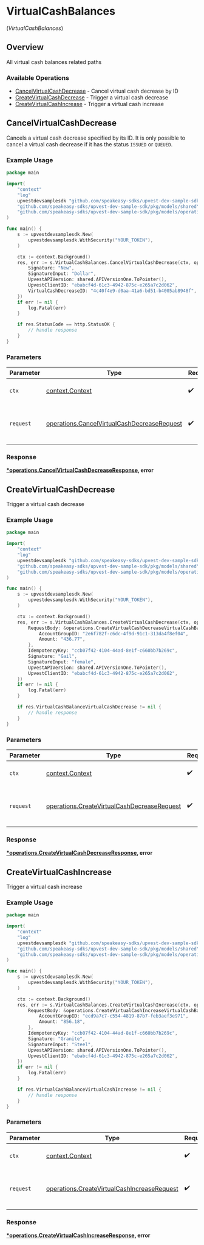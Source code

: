 # VirtualCashBalances
(*VirtualCashBalances*)

## Overview

All virtual cash balances related paths

### Available Operations

* [CancelVirtualCashDecrease](#cancelvirtualcashdecrease) - Cancel virtual cash decrease by ID
* [CreateVirtualCashDecrease](#createvirtualcashdecrease) - Trigger a virtual cash decrease
* [CreateVirtualCashIncrease](#createvirtualcashincrease) - Trigger a virtual cash increase

## CancelVirtualCashDecrease

Cancels a virtual cash decrease specified by its ID. It is only possible to cancel a virtual cash decrease if it has the status `ISSUED` or `QUEUED`.

### Example Usage

```go
package main

import(
	"context"
	"log"
	upvestdevsamplesdk "github.com/speakeasy-sdks/upvest-dev-sample-sdk"
	"github.com/speakeasy-sdks/upvest-dev-sample-sdk/pkg/models/shared"
	"github.com/speakeasy-sdks/upvest-dev-sample-sdk/pkg/models/operations"
)

func main() {
    s := upvestdevsamplesdk.New(
        upvestdevsamplesdk.WithSecurity("YOUR_TOKEN"),
    )

    ctx := context.Background()
    res, err := s.VirtualCashBalances.CancelVirtualCashDecrease(ctx, operations.CancelVirtualCashDecreaseRequest{
        Signature: "New",
        SignatureInput: "Dollar",
        UpvestAPIVersion: shared.APIVersionOne.ToPointer(),
        UpvestClientID: "ebabcf4d-61c3-4942-875c-e265a7c2d062",
        VirtualCashDecreaseID: "4c40f4e9-d0aa-41a6-bd51-b4005ab8948f",
    })
    if err != nil {
        log.Fatal(err)
    }

    if res.StatusCode == http.StatusOK {
        // handle response
    }
}
```

### Parameters

| Parameter                                                                                                  | Type                                                                                                       | Required                                                                                                   | Description                                                                                                |
| ---------------------------------------------------------------------------------------------------------- | ---------------------------------------------------------------------------------------------------------- | ---------------------------------------------------------------------------------------------------------- | ---------------------------------------------------------------------------------------------------------- |
| `ctx`                                                                                                      | [context.Context](https://pkg.go.dev/context#Context)                                                      | :heavy_check_mark:                                                                                         | The context to use for the request.                                                                        |
| `request`                                                                                                  | [operations.CancelVirtualCashDecreaseRequest](../../models/operations/cancelvirtualcashdecreaserequest.md) | :heavy_check_mark:                                                                                         | The request object to use for the request.                                                                 |


### Response

**[*operations.CancelVirtualCashDecreaseResponse](../../models/operations/cancelvirtualcashdecreaseresponse.md), error**


## CreateVirtualCashDecrease

Trigger a virtual cash decrease

### Example Usage

```go
package main

import(
	"context"
	"log"
	upvestdevsamplesdk "github.com/speakeasy-sdks/upvest-dev-sample-sdk"
	"github.com/speakeasy-sdks/upvest-dev-sample-sdk/pkg/models/shared"
	"github.com/speakeasy-sdks/upvest-dev-sample-sdk/pkg/models/operations"
)

func main() {
    s := upvestdevsamplesdk.New(
        upvestdevsamplesdk.WithSecurity("YOUR_TOKEN"),
    )

    ctx := context.Background()
    res, err := s.VirtualCashBalances.CreateVirtualCashDecrease(ctx, operations.CreateVirtualCashDecreaseRequest{
        RequestBody: &operations.CreateVirtualCashDecreaseVirtualCashBalanceVirtualCashDecreaseCreateRequest{
            AccountGroupID: "2e6f782f-c6dc-4f9d-91c1-313da4f8ef04",
            Amount: "436.77",
        },
        IdempotencyKey: "ccb07f42-4104-44ad-8e1f-c660bb7b269c",
        Signature: "Gail",
        SignatureInput: "female",
        UpvestAPIVersion: shared.APIVersionOne.ToPointer(),
        UpvestClientID: "ebabcf4d-61c3-4942-875c-e265a7c2d062",
    })
    if err != nil {
        log.Fatal(err)
    }

    if res.VirtualCashBalanceVirtualCashDecrease != nil {
        // handle response
    }
}
```

### Parameters

| Parameter                                                                                                  | Type                                                                                                       | Required                                                                                                   | Description                                                                                                |
| ---------------------------------------------------------------------------------------------------------- | ---------------------------------------------------------------------------------------------------------- | ---------------------------------------------------------------------------------------------------------- | ---------------------------------------------------------------------------------------------------------- |
| `ctx`                                                                                                      | [context.Context](https://pkg.go.dev/context#Context)                                                      | :heavy_check_mark:                                                                                         | The context to use for the request.                                                                        |
| `request`                                                                                                  | [operations.CreateVirtualCashDecreaseRequest](../../models/operations/createvirtualcashdecreaserequest.md) | :heavy_check_mark:                                                                                         | The request object to use for the request.                                                                 |


### Response

**[*operations.CreateVirtualCashDecreaseResponse](../../models/operations/createvirtualcashdecreaseresponse.md), error**


## CreateVirtualCashIncrease

Trigger a virtual cash increase

### Example Usage

```go
package main

import(
	"context"
	"log"
	upvestdevsamplesdk "github.com/speakeasy-sdks/upvest-dev-sample-sdk"
	"github.com/speakeasy-sdks/upvest-dev-sample-sdk/pkg/models/shared"
	"github.com/speakeasy-sdks/upvest-dev-sample-sdk/pkg/models/operations"
)

func main() {
    s := upvestdevsamplesdk.New(
        upvestdevsamplesdk.WithSecurity("YOUR_TOKEN"),
    )

    ctx := context.Background()
    res, err := s.VirtualCashBalances.CreateVirtualCashIncrease(ctx, operations.CreateVirtualCashIncreaseRequest{
        RequestBody: &operations.CreateVirtualCashIncreaseVirtualCashBalanceVirtualCashIncreaseCreateRequest{
            AccountGroupID: "ecd9a7c7-c554-4819-87b7-feb3aef3e971",
            Amount: "856.18",
        },
        IdempotencyKey: "ccb07f42-4104-44ad-8e1f-c660bb7b269c",
        Signature: "Granite",
        SignatureInput: "Steel",
        UpvestAPIVersion: shared.APIVersionOne.ToPointer(),
        UpvestClientID: "ebabcf4d-61c3-4942-875c-e265a7c2d062",
    })
    if err != nil {
        log.Fatal(err)
    }

    if res.VirtualCashBalanceVirtualCashIncrease != nil {
        // handle response
    }
}
```

### Parameters

| Parameter                                                                                                  | Type                                                                                                       | Required                                                                                                   | Description                                                                                                |
| ---------------------------------------------------------------------------------------------------------- | ---------------------------------------------------------------------------------------------------------- | ---------------------------------------------------------------------------------------------------------- | ---------------------------------------------------------------------------------------------------------- |
| `ctx`                                                                                                      | [context.Context](https://pkg.go.dev/context#Context)                                                      | :heavy_check_mark:                                                                                         | The context to use for the request.                                                                        |
| `request`                                                                                                  | [operations.CreateVirtualCashIncreaseRequest](../../models/operations/createvirtualcashincreaserequest.md) | :heavy_check_mark:                                                                                         | The request object to use for the request.                                                                 |


### Response

**[*operations.CreateVirtualCashIncreaseResponse](../../models/operations/createvirtualcashincreaseresponse.md), error**

